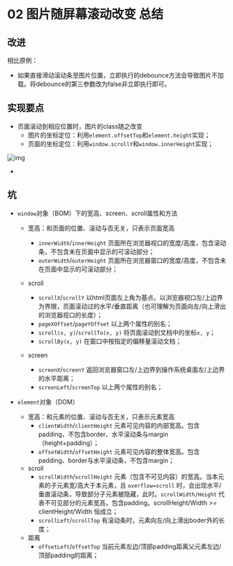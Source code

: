 # 02 图片随屏幕滚动改变 总结

## 改进

相比原例：

- 如果直接滑动滚动条至图片位置，立即执行的debounce方法会导致图片不加载。将debounce的第三参数改为false非立即执行即可。

## 实现要点

- 页面滚动到相应位置时，图片的class随之改变
  - 图片的坐标定位：利用`element.offsetTop`和`element.height`实现；
  - 页面的坐标定位：利用`window.scrollY`和`window.innerHeight`实现；

 ![img](https://p1-jj.byteimg.com/tos-cn-i-t2oaga2asx/gold-user-assets/2020/4/1/17134e89da2d591b~tplv-t2oaga2asx-zoom-in-crop-mark:1304:0:0:0.awebp) 

- 

## 坑

- `window`对象（BOM）下的宽高、screen、scroll属性和方法

  - 宽高：和页面的位置、滚动与否无关，只表示页面宽高
    - `innerWidth`/`innerHeight` 页面所在浏览器视口的宽度/高度，包含滚动条，不包含未在页面中显示的可滚动部分；
    - `outerWidth`/`outerHeight` 页面所在浏览器窗口的宽度/高度，不包含未在页面中显示的可滚动部分；
  - scroll
    - `scrollX`/`scrollY` 以html页面左上角为基点，以浏览器视口左/上边界为界限，页面滚动过的水平/垂直距离（也可理解为页面向左/向上滑出的浏览器视口的长度）；
    - `pageXOffset`/`pageYOffset` 以上两个属性的别名；
    - `scroll(x, y)`/`scrollTo(x, y)` 将页面滚动到文档中的坐标`x, y`；
    - `scrollBy(x, y)` 在窗口中按指定的偏移量滚动文档；

  - screen
    - `screenX`/`screenY` 返回浏览器窗口左/上边界到操作系统桌面左/上边界的水平距离；
    - `screenLeft`/`screenTop` 以上两个属性的别名；

- `element`对象（DOM）

  - 宽高：和元素的位置、滚动与否无关，只表示元素宽高
    - `clientWidth`/`clientHeight` 元素可见内容的内部宽高。包含padding，不包含border、水平滚动条与margin（height+padding）；
    - `offsetWidth`/`offsetHeight` 元素可见内容的整体宽高。包含padding、border与水平滚动条，不包含margin；
  - scroll
    - `scrollWidth`/`scrollHeight` 元素（包含不可见内容）的宽高。当本元素的子元素宽/高大于本元素，且 `overflow=scroll` 时，会出现水平/垂直滚动条，导致部分子元素被隐藏，此时。`scrollWidth/Height` 代表不可见部分的元素宽高，包含padding。scrollHeight/Width >= clientHeight/Width 恒成立；
    - `scrollLeft`/`scrollTop` 有滚动条时，元素向左/向上滑出boder外的长度；
  - 距离
    - `offsetLeft`/`offsetTop` 当前元素左边/顶部padding距离父元素左边/顶部padding的距离；

